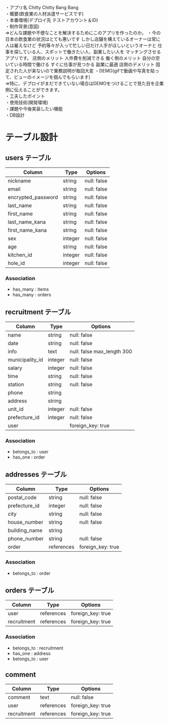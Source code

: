 ・アプリ名 Chitty Chitty Bang Bang 						
・概要(飲食業の人材派遣サービスです)						
・本番環境(デプロイ先 テストアカウント＆ID)						
・制作背景(意図)						
⇒どんな課題や不便なことを解決するためにこのアプリを作ったのか。
・今の日本の飲食業の状況はとても悪いです
しかし店舗を構えているオーナーは常に人は雇えなけど
予約等々が入って忙しい日だけ人手がほしいというオーナと
仕事を探している人、スポットで働きたい人、副業したい人を
マッチングさせるアプリです。
店側のメリット 人件費を削減できる
働く側のメリット   自分の空いている時間で働ける
                すぐに仕事が見つかる
                副業に最適
店側のデメリット 固定された人が来ないので業務説明が毎回大変
・DEMO(gifで動画や写真を貼って、ビューのイメージを掴んでもらいます)						
⇒特に、デプロイがまだできていない場合はDEMOをつけることで見た目を企業側に伝えることができます。						
・工夫したポイント						
・使用技術(開発環境)						
・課題や今後実装したい機能						
・DB設計						

# テーブル設計

## users テーブル

| Column               | Type    | Options     |
| -------------------- | ------  | ----------- |
| nickname             | string  | null: false |
| email                | string  | null: false |
| encrypted_password   | string  | null: false |
| last_name            | string  | null: false |
| first_name           | string  | null: false |
| last_name_kana       | string  | null: false |
| first_name_kana      | string  | null: false |
| sex                  | integer | null: false |
| age                  | string  | null: false |
| kitchen_id           | integer | null: false |
| hole_id              | integer | null: false |


### Association
- has_many   :  items
- has_many   :  orders

## recruitment テーブル

| Column                 | Type         | Options                      |
| -----------------------| ------------ | -----------------------------|
| name                   | string       | null: false                  |
| date                   | string       | null: false                  |
| info                   | text         | null: false  max_length 300  |    
| municipality_id        | integer      | null: false                  |
| salary                 | integer      | null: false                  |
| time                   | string       | null: false                  |
| station                | string       | null: false                  |
| phone                  | string       |                              |  
| address                | string       |                              |    
| unit_id                | integer      | null: false                  |    
| prefecture_id          | integer      | null: false                  | 
| user                   |              | foreign_key: true            |

### Association
- belongs_to :  user
- has_one    :  order

## addresses テーブル

| Column          | Type         | Options                        |
| --------------- | -------------| ------------------------------ |
| postal_code     | string       | null: false                    |
| prefecture_id   | integer      | null: false                    |
| city            | string       | null: false                    |
| house_number    | string       | null: false                    |
| building_name   | string       |                                |
| phone_number    | string       | null: false                    |
| order           | references   | foreign_key: true              |


### Association
- belongs_to : order

## orders テーブル

| Column       | Type         | Options           |
| ------------ | -------------| ------------------|
| user         | references   | foreign_key: true |
| recruitment  | references   | foreign_key: true |

### Association
- belongs_to :  recruitment 
- has_one    :  address
- belongs_to :  user




## comment
| Column       | Type         | Options           |
| ------------ | -------------| ------------------|
| comment      | text         | null: false       |
| user         | references   | foreign_key: true |
| recruitment  | references   | foreign_key: true |


